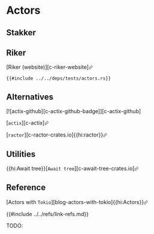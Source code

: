 # Actors

## Stakker

## Riker

[Riker (website)][c-riker-website]⮳

```rust,editable
{{#include ../../deps/tests/actors.rs}}
```

## Alternatives

[![actix-github][c-actix-github-badge]][c-actix-github]

[`actix`][c-actix]⮳

[`ractor`][c-ractor-crates.io]{{hi:ractor}}⮳

## Utilities

{{hi:Await tree}}[`Await tree`][c-await-tree-crates.io]⮳

## Reference

[Actors with `Tokio`][blog-actors-with-tokio]{{hi:Actors}}⮳

{{#include ../../refs/link-refs.md}}
<div class="hidden">
TODO:
</div>
